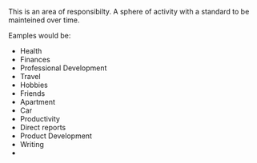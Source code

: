 This is an area of responsibilty. A sphere of activity with a standard to be mainteined over time.

Eamples would be:
 - Health 
 - Finances 
 - Professional Development
 - Travel 
 - Hobbies 
 - Friends 
 - Apartment 
 - Car 
 - Productivity 
 - Direct reports 
 - Product Development 
 - Writing
 - 